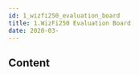 ```yaml
---
id: 1_wizfi250_evaluation_board
title: 1.WizFi250 Evaluation Board
date: 2020-03-
---
```



## Content